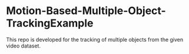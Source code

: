 # Motion-Based-Multiple-Object-TrackingExample
This repo is developed for the tracking of multiple objects from the given video dataset. 
